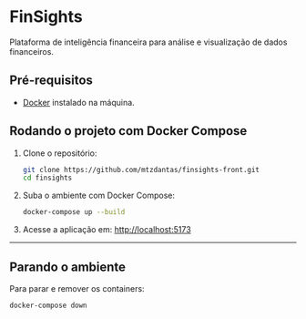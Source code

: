 # FinSights

Plataforma de inteligência financeira para análise e visualização de dados financeiros.

## Pré-requisitos

- [Docker](https://www.docker.com/) instalado na máquina.

## Rodando o projeto com Docker Compose

1. Clone o repositório:
   ```bash
   git clone https://github.com/mtzdantas/finsights-front.git
   cd finsights
   ```

2. Suba o ambiente com Docker Compose:
   ```bash
   docker-compose up --build
   ```

3. Acesse a aplicação em: [http://localhost:5173](http://localhost:5173)

---

## Parando o ambiente

Para parar e remover os containers:
```bash
docker-compose down
```
